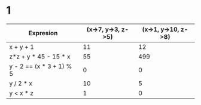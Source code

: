 # 1

| Expresion                 | (x->7, y->3, z->5) | (x->1, y->10, z->8) |
| ------------------------  | ------------------ | ------------------- |
| x + y + 1                 |        11          |         12          |
| z\*z + y \* 45 - 15 \* x  |        55          |        499          |
| y - 2 == (x \* 3 + 1) % 5 |         0          |          0          |
| y / 2 \* x                |        10          |          5          |
| y < x \* z                |         1          |          0          |

